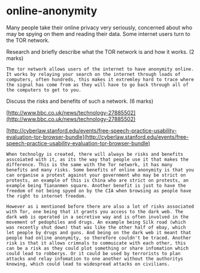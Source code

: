 online-anonymity
================

Many people take their online privacy very seriously, concerned about who may be spying on them and reading their data. Some internet users turn to the TOR network.

Research and briefly describe what the TOR network is and how it works. (2 marks)

```
The tor network allows users of the internet to have anonymity online. It works by relaying your search on the internet through loads of computers, often hundreds, this makes it extremley hard to trace where the signal has come from as they will have to go back through all of the computers to get to you.
```

Discuss the risks and benefits of such a network. (6 marks)

[http://www.bbc.co.uk/news/technology-27885502](http://www.bbc.co.uk/news/technology-27885502)

[http://cyberlaw.stanford.edu/events/free-speech-practice-usability-evaluation-tor-browser-bundle](http://cyberlaw.stanford.edu/events/free-speech-practice-usability-evaluation-tor-browser-bundle)


```
When technolgy is created, there will always be risks and benefits asscoiated with it, as its the way that people use it that makes the difference. This is the same with the Tor network, it has many benefits and many risks. Some benefits of online anonymity is that you can organise a protest against your government who may be strict on protests, an example of this is China who are strict on protests, an example being Tiananmen square. Another benefit is just to have the freedom of not being spyed on by the CIA when browsing as people have the right to internet freedom. 

However as i mentioned before there are also a lot of risks associated with Tor, one being that it grants you access to the dark web. The dark web is operated in a secretive way and is often involved in the movement of pedophiles and drugs. An example being Silk road (which was recently shut down) that was like the other half of ebay, which let people by drugs and guns. And being on the dark web it meant that people had online anonymity, so therefore couldn't be traced. Another risk is that it allows crimnals to commuicate with each other, this can be a risk as they could plot something or share infomation which could lead to robberys. Or it could be used by terrorists to plan attacks and relay infomation to one another without the authoritys knowing, which could lead to widespread attacks on civilians.
```
